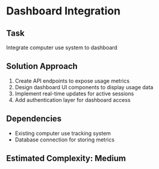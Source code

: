 # Dashboard Integration

## Task
Integrate computer use system to dashboard

## Solution Approach
1. Create API endpoints to expose usage metrics
2. Design dashboard UI components to display usage data
3. Implement real-time updates for active sessions
4. Add authentication layer for dashboard access

## Dependencies
- Existing computer use tracking system
- Database connection for storing metrics

## Estimated Complexity: Medium